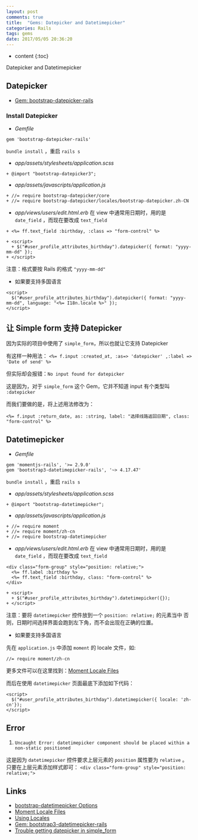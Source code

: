 ```yaml
---
layout: post
comments: true
title:  "Gems: Datepicker and Datetimepicker"
categories: Rails
tags: gems
date: 2017/05/05 20:36:20
---
```


* content
{:toc}

Datepicker and Datetimepicker



## Datepicker

* [Gem: bootstrap-datepicker-rails](https://github.com/Nerian/bootstrap-datepicker-rails)

### Install Datepicker

* *Gemfile*

`gem 'bootstrap-datepicker-rails'`

`bundle install` ，重启 `rails s`

* *app/assets/stylesheets/application.scss*

`+ @import "bootstrap-datepicker3";`

* *app/assets/javascripts/application.js*

```
+ //= require bootstrap-datepicker/core
+ //= require bootstrap-datepicker/locales/bootstrap-datepicker.zh-CN
```

* *app/views/users/edit.html.erb*
在 view 中通常用日期时，用的是 `date_field` ，而现在要改成 `text_field`

```
+ <%= ff.text_field :birthday, :class => "form-control" %>

+ <script>
  + $("#user_profile_attributes_birthday").datepicker({ format: "yyyy-mm-dd" });
+ </script>
```

注意：格式要按 Rails 的格式 `"yyyy-mm-dd"`

* 如果要支持多国语言

```
<script>
  $("#user_profile_attributes_birthday").datepicker({ format: "yyyy-mm-dd", language: "<%= I18n.locale %>" });
</script>

```

## 让 Simple form 支持 Datepicker

因为实际的项目中使用了 `simple_form`，所以也就让它支持 Datepicker

有这样一种用法： `<%= f.input :created_at, :as=> 'datepicker' ,:label => 'Date of send' %>`

但实际却会报错：`No input found for datepicker`

这是因为，对于 `simple_form` 这个 Gem，它并不知道 input 有个类型叫 `:datepicker`

而我们要做的是，将上述用法修改为：

`<%= f.input :return_date, as: :string, label: "选择线路返回日期", class: "form-control" %>`


## Datetimepicker

* *Gemfile*

```
gem 'momentjs-rails', '>= 2.9.0'
gem 'bootstrap3-datetimepicker-rails', '~> 4.17.47'
```

`bundle install` ，重启 `rails s`

* *app/assets/stylesheets/application.scss*

`+ @import "bootstrap-datetimepicker";`

* *app/assets/javascripts/application.js*

```
+ //= require moment
+ //= require moment/zh-cn
+ //= require bootstrap-datetimepicker
```

* *app/views/users/edit.html.erb*
在 view 中通常用日期时，用的是 `date_field` ，而现在要改成 `text_field`

```
<div class="form-group" style="position: relative;">
  <%= ff.label :birthday %>
  <%= ff.text_field :birthday, class: "form-control" %>
</div>

+ <script>
  + $("#user_profile_attributes_birthday").datetimepicker({});
+ </script>
```

注意：要将 `datetimepicker` 控件放到一个 `position: relative;` 的元素当中
否则，日期时间选择界面会跑到左下角，而不会出现在正确的位置。

* 如果要支持多国语言

先在 `application.js` 中添加 `moment` 的 locale 文件，如:

`//= require moment/zh-cn`

更多文件可以在这里找到：[Moment Locale Files](https://github.com/moment/moment/tree/develop/locale)

而后在使用 `datetimepicker` 页面最底下添加如下代码：

```
<script>
  $("#user_profile_attributes_birthday").datetimepicker({ locale: 'zh-cn'});
</script>

```


## Error

1. `Uncaught Error: datetimepicker component should be placed within a non-static positioned`

这是因为 `datetimepicker` 控件要求上层元素的 `position` 属性要为 `relative` 。
只要在上层元素添加样式即可： `<div class="form-group" style="position: relative;">`


## Links

* [bootstrap-datetimepicker Options](https://eonasdan.github.io/bootstrap-datetimepicker/Options/#options)
* [Moment Locale Files](https://github.com/moment/moment/tree/develop/locale)
* [Using Locales](http://eonasdan.github.io/bootstrap-datetimepicker/#using-locales)
* [Gem: bootstrap3-datetimepicker-rails](https://github.com/TrevorS/bootstrap3-datetimepicker-rails)
* [Trouble getting datepicker in simple_form](https://stackoverflow.com/questions/22256407/trouble-getting-datepicker-in-simple-form)
